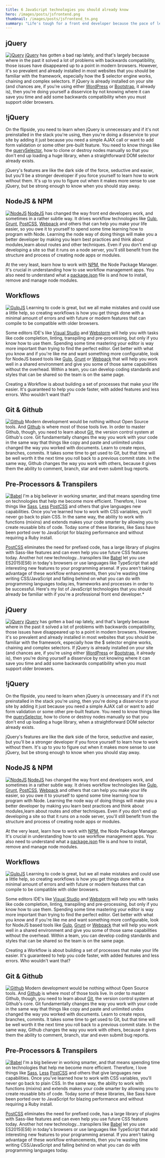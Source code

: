 ```yaml
---
title: 6 JavaScript technologies you should already know
hero: /images/posts/jsfrontend.png
thumbnail: /images/posts/jsfrontend_tn.png
summary: "Life's tough for a front end developer because the pace of learning moves so fast. Today's developer needs to be familiar with a number of libraries, frameworks and processes in order to be successful. Here's my list of JavaScript technologies that you should already be familiar with if you're a professional front end developer."
---
```


## jQuery

[![jQuery](http://i.imgur.com/OtX9CNp.png)](https://jquery.com/)
[jQuery](https://jquery.com/) has gotten a bad rap lately, and that's largely because where in the past it solved a lot of problems with backwards compatibility, those issues have disappeared up to a point in modern browsers. However, it's so prevalent and already installed in most websites that you should be familiar with the framework, especially how the \$ selector engine works, chaining and complex selectors. If jQuery is already installed on your site (and chances are, if you're using either [WordPress](https://wordpress.org/) or [Bootstrap](http://getbootstrap.com/), it already is), then you're doing yourself a disservice by not knowing where it can save you time and add some backwards compatibility when you must support older browsers.

## !jQuery

On the flipside, you need to learn when jQuery is unnecessary and if it's not preinstalled in the stack you're using, then you're doing a disservice to your site by adding it just because you need a simple AJAX call or want to add form validation or some other pre-built feature. You need to know things like the [querySelector](https://developer.mozilla.org/en-US/docs/Web/API/Document/querySelector), how to clone or destroy nodes manually so that you don't end up loading a huge library, when a straightforward DOM selector already exists.

jQuery's features are like the dark side of the force, seductive and easier, but you'll be a stronger developer if you force yourself to learn how to work without them. It's up to you to figure out when it makes more sense to use jQuery, but be strong enough to know when you should stay away.

## NodeJS & NPM

[![NodeJS](http://i.imgur.com/KVJybSQ.png)](https://nodejs.org/en/)
[NodeJS](https://nodejs.org/en/) has changed the way front end developers work, and sometimes in a rather subtle way. It drives workflow technologies like [Gulp](http://gulpjs.com/), [Grunt](http://gruntjs.com/), [PostCSS](https://github.com/postcss/postcss), [Webpack](https://webpack.github.io/) and others that can help you make your life easier, so you owe it to yourself to spend some time learning how to program with Node. Learning the node way of doing things will make you a better developer by making you learn best practices and think about modules,learn about routes and other techniques. Even if you don't end up developing a site so that it runs on a node server, you'll still benefit from the structure and process of creating node apps or modules.

At the very least, learn how to work with [NPM](https://www.npmjs.com/), the Node Package Manager. It's crucial in understanding how to use workflow management apps. You also need to understand what a [package.json](http://browsenpm.org/package.json) file is and how to install, remove and manage node modules.

## Workflows

[![GulpJS](http://i.imgur.com/vAjOLYL.png)](http://gulpjs.com/)
Learning to code is great, but we all make mistakes and could use a little help, so creating workflows is how you get things done with a minimal amount of errors and with future or modern features that can compile to be compatible with older browsers.

Some editors IDE's like [Visual Studio](https://www.visualstudio.com/en-us/visual-studio-homepage-vs.aspx) and [Webstorm](https://www.jetbrains.com/webstorm/) will help you with tasks like code completion, linting, transpiling and pre-processing, but only if you know how to use them. Spending some time mastering your editor is way more important than trying to find the perfect editor. Get better with what you know and if you're like me and want something more configurable, look for NodeJS based tools like [Gulp](http://gulpjs.com/), [Grunt](http://gruntjs.com/) or [Webpack](https://webpack.github.io/) that will help you work well in a shared environment and give you some of those same capabilities without the overhead. Within a team, you can develop coding standards and styles that can be shared so the team is on the same page.

Creating a Workflow is about building a set of processes that make your life easier. It's guaranteed to help you code faster, with added features and less errors. Who wouldn't want that?

## Git & Github

[![Github](http://i.imgur.com/GFLj4ag.png)](https://github.com/planetoftheweb)
Modern development would be nothing without Open Source tools. And [Github](https://github.com) is where most of those tools live. In order to master Github, though, you need to learn about [Git](https://git-scm.com/), the version control system at Github's core. Git fundamentally changes the way you work with your code in the same way that things like copy and paste and unlimited undos changed the way you worked with documents. Learn to create repos, branches, commits. It takes some time to get used to Git, but that time will be well worth it the next time you roll back to a previous commit state. In the same way, Github changes the way you work with others, because it gives them the ability to comment, branch, star and even submit bug reports.

## Pre-Processors & Transpilers

[![Babel](http://i.imgur.com/kw94yuz.png)](https://babeljs.io)
I'm a big believer in working smarter, and that means spending time on technologies that help me become more efficient. Therefore, I love things like [Sass](http://sass-lang.com/), [Less](http://lesscss.org/) [PostCSS](https://github.com/postcss/postcss) and others that give languages new capabilities. Once you've learned how to work with CSS variables, you'll never go back to plain CSS. In the same way, the ability to work with functions (mixins) and extends makes your code smarter by allowing you to create reusable bits of code. Today some of these libraries, like Sass have been ported over to JavaScript for blazing performance and without requiring a Ruby install.

[PostCSS](https://github.com/postcss/postcss) eliminates the need for prefixed code, has a large library of plugins with Sass-like features and can even help you use future CSS features today. Another hot new technology...transpilers like [Babel](https://babeljs.io/) let you use ES2015(ES6) in today's browsers or use languages like TypeScript that add interesting new features to your programming arsenal. If you aren't taking advantage of these workflow enhancements, then you're wasting time writing CSS/JavaScript and falling behind on what you can do with programming languages today.ies, frameworks and processes in order to be successful. Here's my list of JavaScript technologies that you should already be familiar with if you're a professional front end developer.*

## jQuery

[![jQuery](http://i.imgur.com/OtX9CNp.png)](https://jquery.com/)
[jQuery](https://jquery.com/) has gotten a bad rap lately, and that's largely because where in the past it solved a lot of problems with backwards compatibility, those issues have disappeared up to a point in modern browsers. However, it's so prevalent and already installed in most websites that you should be familiar with the framework, especially how the \$ selector engine works, chaining and complex selectors. If jQuery is already installed on your site (and chances are, if you're using either [WordPress](https://wordpress.org/) or [Bootstrap](http://getbootstrap.com/), it already is), then you're doing yourself a disservice by not knowing where it can save you time and add some backwards compatibility when you must support older browsers.

## !jQuery

On the flipside, you need to learn when jQuery is unnecessary and if it's not preinstalled in the stack you're using, then you're doing a disservice to your site by adding it just because you need a simple AJAX call or want to add form validation or some other pre-built feature. You need to know things like the [querySelector](https://developer.mozilla.org/en-US/docs/Web/API/Document/querySelector), how to clone or destroy nodes manually so that you don't end up loading a huge library, when a straightforward DOM selector already exists.

jQuery's features are like the dark side of the force, seductive and easier, but you'll be a stronger developer if you force yourself to learn how to work without them. It's up to you to figure out when it makes more sense to use jQuery, but be strong enough to know when you should stay away.

## NodeJS & NPM

[![NodeJS](http://i.imgur.com/KVJybSQ.png)](https://nodejs.org/en/)
[NodeJS](https://nodejs.org/en/) has changed the way front end developers work, and sometimes in a rather subtle way. It drives workflow technologies like [Gulp](http://gulpjs.com/), [Grunt](http://gruntjs.com/), [PostCSS](https://github.com/postcss/postcss), [Webpack](https://webpack.github.io/) and others that can help you make your life easier, so you owe it to yourself to spend some time learning how to program with Node. Learning the node way of doing things will make you a better developer by making you learn best practices and think about modules,learn about routes and other techniques. Even if you don't end up developing a site so that it runs on a node server, you'll still benefit from the structure and process of creating node apps or modules.

At the very least, learn how to work with [NPM](https://www.npmjs.com/), the Node Package Manager. It's crucial in understanding how to use workflow management apps. You also need to understand what a [package.json](http://browsenpm.org/package.json) file is and how to install, remove and manage node modules.

## Workflows

[![GulpJS](http://i.imgur.com/vAjOLYL.png)](http://gulpjs.com/)
Learning to code is great, but we all make mistakes and could use a little help, so creating workflows is how you get things done with a minimal amount of errors and with future or modern features that can compile to be compatible with older browsers.

Some editors IDE's like [Visual Studio](https://www.visualstudio.com/en-us/visual-studio-homepage-vs.aspx) and [Webstorm](https://www.jetbrains.com/webstorm/) will help you with tasks like code completion, linting, transpiling and pre-processing, but only if you know how to use them. Spending some time mastering your editor is way more important than trying to find the perfect editor. Get better with what you know and if you're like me and want something more configurable, look for NodeJS based tools like [Gulp](http://gulpjs.com/), [Grunt](http://gruntjs.com/) or [Webpack](https://webpack.github.io/) that will help you work well in a shared environment and give you some of those same capabilities without the overhead. Within a team, you can develop coding standards and styles that can be shared so the team is on the same page.

Creating a Workflow is about building a set of processes that make your life easier. It's guaranteed to help you code faster, with added features and less errors. Who wouldn't want that?

## Git & Github

[![Github](http://i.imgur.com/GFLj4ag.png)](https://github.com/planetoftheweb)
Modern development would be nothing without Open Source tools. And [Github](https://github.com) is where most of those tools live. In order to master Github, though, you need to learn about [Git](https://git-scm.com/), the version control system at Github's core. Git fundamentally changes the way you work with your code in the same way that things like copy and paste and unlimited undos changed the way you worked with documents. Learn to create repos, branches, commits. It takes some time to get used to Git, but that time will be well worth it the next time you roll back to a previous commit state. In the same way, Github changes the way you work with others, because it gives them the ability to comment, branch, star and even submit bug reports.

## Pre-Processors & Transpilers

[![Babel](http://i.imgur.com/kw94yuz.png)](https://babeljs.io)
I'm a big believer in working smarter, and that means spending time on technologies that help me become more efficient. Therefore, I love things like [Sass](http://sass-lang.com/), [Less](http://lesscss.org/) [PostCSS](https://github.com/postcss/postcss) and others that give languages new capabilities. Once you've learned how to work with CSS variables, you'll never go back to plain CSS. In the same way, the ability to work with functions (mixins) and extends makes your code smarter by allowing you to create reusable bits of code. Today some of these libraries, like Sass have been ported over to JavaScript for blazing performance and without requiring a Ruby install.

[PostCSS](https://github.com/postcss/postcss) eliminates the need for prefixed code, has a large library of plugins with Sass-like features and can even help you use future CSS features today. Another hot new technology...transpilers like [Babel](https://babeljs.io/) let you use ES2015(ES6) in today's browsers or use languages like TypeScript that add interesting new features to your programming arsenal. If you aren't taking advantage of these workflow enhancements, then you're wasting time writing CSS/JavaScript and falling behind on what you can do with programming languages today.
